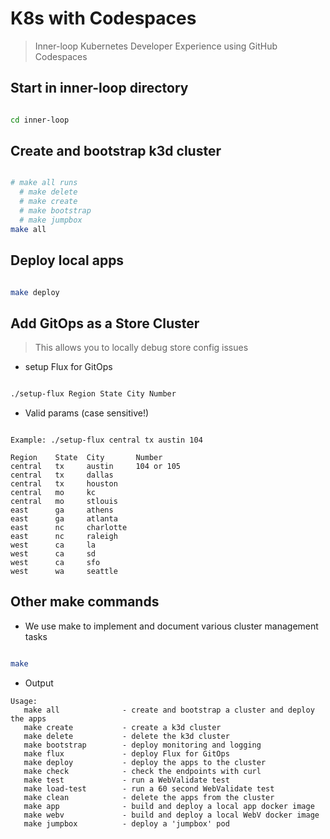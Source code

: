 # K8s with Codespaces

> Inner-loop Kubernetes Developer Experience using GitHub Codespaces

## Start in inner-loop directory

```bash

cd inner-loop

```

## Create and bootstrap k3d cluster

```bash

# make all runs
  # make delete
  # make create
  # make bootstrap
  # make jumpbox
make all

```

## Deploy local apps

```bash

make deploy

```

## Add GitOps as a Store Cluster

> This allows you to locally debug store config issues

- setup Flux for GitOps

```bash

./setup-flux Region State City Number

```

- Valid params (case sensitive!)

```text

Example: ./setup-flux central tx austin 104

Region    State  City       Number
central   tx     austin     104 or 105
central   tx     dallas
central   tx     houston
central   mo     kc
central   mo     stlouis
east      ga     athens
east      ga     atlanta
east      nc     charlotte
east      nc     raleigh
west      ca     la
west      ca     sd
west      ca     sfo
west      wa     seattle

```

## Other make commands

- We use make to implement and document various cluster management tasks

```bash

make

```

- Output

```text
Usage:
   make all              - create and bootstrap a cluster and deploy the apps
   make create           - create a k3d cluster
   make delete           - delete the k3d cluster
   make bootstrap        - deploy monitoring and logging
   make flux             - deploy Flux for GitOps
   make deploy           - deploy the apps to the cluster
   make check            - check the endpoints with curl
   make test             - run a WebValidate test
   make load-test        - run a 60 second WebValidate test
   make clean            - delete the apps from the cluster
   make app              - build and deploy a local app docker image
   make webv             - build and deploy a local WebV docker image
   make jumpbox          - deploy a 'jumpbox' pod

```
